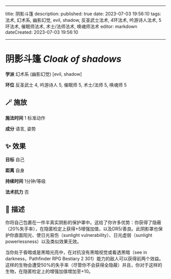 
---
title: 阴影斗篷
description: 
published: true
date: 2023-07-03 19:56:10
tags: 法术, 幻术系, 幽影幻觉, evil, shadow, 反圣武士法术, 4环法术, 吟游诗人法术, 5环法术, 催眠师法术, 术士/法师法术, 唤魂师法术
editor: markdown
dateCreated: 2023-07-03 19:56:10

---

# **阴影斗篷** *Cloak of shadows*

**学派** 幻术系 (幽影幻觉) \[evil, shadow\] 

**环位** 反圣武士 4, 吟游诗人 5, 催眠师 5, 术士/法师 5, 唤魂师 5

## 🪄 施放

**施法时间** 1 标准动作

**成分** 语言, 姿势

## ✨ 效果 

**目标** 自己 

**距离** 自身  

**持续时间** 1分钟/等级 

**法术抗力** 否

## 📖 描述

你将自己包裹在一件半真实阴影的保护罩中。这给了你许多优势：你获得了隐蔽（20%失手率），在隐匿检定上获得+5增强加值，以及DR5/善良。此阴影罩也保护你直面阳光、使日光易伤（sunlight vulnerability）、日光虚弱（sunlight powerlessness）以及类似效果无效。

当你处于昏暗或是黑暗光亮中，在对抗没有黑暗视觉或看透黑暗（see in darkness，Pathfinder RPG Bestiary 2 301）能力的敌人可以获得前两个效益。这样的生物会遭受50%的失手率（尽管你不会获得全隐蔽）并且，你对于这样的生物，在隐匿检定上的增强加值增加至+10。
    
